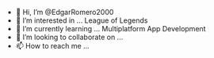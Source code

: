 - 👋 Hi, I’m @EdgarRomero2000
- 👀 I’m interested in ... League of Legends
- 🌱 I’m currently learning ... Multiplatform App Development
- 💞️ I’m looking to collaborate on ...
- 📫 How to reach me ...

<!---
EdgarRomero2000/EdgarRomero2000 is a ✨ special ✨ repository because its `README.md` (this file) appears on your GitHub profile.
You can click the Preview link to take a look at your changes.
--->
